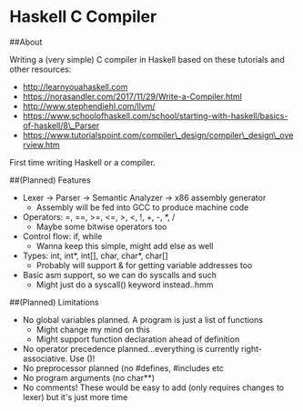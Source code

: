 # Haskell C Compiler

##About

Writing a (very simple) C compiler in Haskell based on these tutorials and other resources:
- http://learnyouahaskell.com
- https://norasandler.com/2017/11/29/Write-a-Compiler.html
- http://www.stephendiehl.com/llvm/
- https://www.schoolofhaskell.com/school/starting-with-haskell/basics-of-haskell/8\_Parser
- https://www.tutorialspoint.com/compiler\_design/compiler\_design\_overview.htm

First time writing Haskell or a compiler.

##(Planned) Features

* Lexer -> Parser -> Semantic Analyzer -> x86 assembly generator
    * Assembly will be fed into GCC to produce machine code
* Operators: =, ==, >=, <=, >, <, !, +, -, \*, /
    * Maybe some bitwise operators too
* Control flow: if, while
    * Wanna keep this simple, might add else as well
* Types: int, int\*, int[], char, char\*, char[]
    * Probably will support & for getting variable addresses too
* Basic asm support, so we can do syscalls and such
    * Might just do a syscall() keyword instead..hmm

##(Planned) Limitations

* No global variables planned. A program is just a list of functions
    * Might change my mind on this
    * Might support function declaration ahead of definition
* No operator precedence planned...everything is currently right-associative. Use ()!
* No preprocessor planned (no #defines, #includes etc
* No program arguments (no char\*\*)
* No comments! These would be easy to add (only requires changes to lexer) but it's just more time
